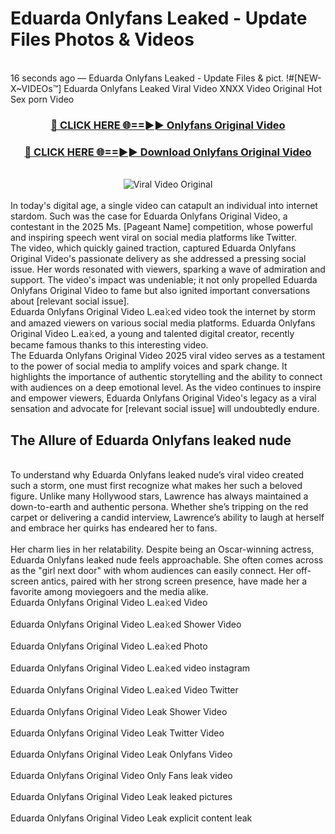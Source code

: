 # Eduarda Onlyfans Leaked - Update Files Photos & Videos 
<br>
16 seconds ago — Eduarda Onlyfans Leaked - Update Files & pict. !#[NEW-X~VIDEOs™] Eduarda Onlyfans Leaked Viral Video XNXX Video Original Hot Sex porn Video
<br>
<div align="center">
<h3><a href="http://freeplayer.one?title=Eduarda&ref=25OR" rel="nofollow">🔴 CLICK HERE 🌐==►► Onlyfans Original Video</a></h3>
<h3><a href="http://freeplayer.one?title=Eduarda&ref=25OR" rel="nofollow">🔴 CLICK HERE 🌐==►► Download Onlyfans Original Video</a></h3>
<br>
<a href="http://freeplayer.one?title=Eduarda&ref=25OR" rel="nofollow" data-target="animated-image.originalLink"><img src="https://i.ibb.co.com/xMMVF88/686577567.gif" alt="Viral Video Original" style="max-width: 100%; display: inline-block;" data-target="animated-image.originalImage"></a>
</div>
<br>
In today's digital age, a single video can catapult an individual into internet stardom. Such was the case for Eduarda Onlyfans Original Video, a contestant in the 2025 Ms. [Pageant Name] competition, whose powerful and inspiring speech went viral on social media platforms like Twitter.
<br>
The video, which quickly gained traction, captured Eduarda Onlyfans Original Video's passionate delivery as she addressed a pressing social issue. Her words resonated with viewers, sparking a wave of admiration and support. The video's impact was undeniable; it not only propelled Eduarda Onlyfans Original Video to fame but also ignited important conversations about [relevant social issue].
<br>
Eduarda Onlyfans Original Video L.ea𝚔ed video took the internet by storm and amazed viewers on various social media platforms. Eduarda Onlyfans Original Video L.ea𝚔ed, a young and talented digital creator, recently became famous thanks to this interesting video.
<br>
The Eduarda Onlyfans Original Video 2025 viral video serves as a testament to the power of social media to amplify voices and spark change. It highlights the importance of authentic storytelling and the ability to connect with audiences on a deep emotional level. As the video continues to inspire and empower viewers, Eduarda Onlyfans Original Video's legacy as a viral sensation and advocate for [relevant social issue] will undoubtedly endure.
<br>
<h2>The Allure of Eduarda Onlyfans leaked nude</h2>
<br>
To understand why Eduarda Onlyfans leaked nude’s viral video created such a storm, one must first recognize what makes her such a beloved figure. Unlike many Hollywood stars, Lawrence has always maintained a down-to-earth and authentic persona. Whether she’s tripping on the red carpet or delivering a candid interview, Lawrence’s ability to laugh at herself and embrace her quirks has endeared her to fans.
<br><br>
Her charm lies in her relatability. Despite being an Oscar-winning actress, Eduarda Onlyfans leaked nude feels approachable. She often comes across as the "girl next door" with whom audiences can easily connect. Her off-screen antics, paired with her strong screen presence, have made her a favorite among moviegoers and the media alike.
<br>
Eduarda Onlyfans Original Video L.ea𝚔ed Video
<br><br>
Eduarda Onlyfans Original Video L.ea𝚔ed Shower Video
<br><br>
Eduarda Onlyfans Original Video L.ea𝚔ed Photo
<br><br>
Eduarda Onlyfans Original Video L.ea𝚔ed video instagram
<br><br>
Eduarda Onlyfans Original Video L.ea𝚔ed Video Twitter
<br><br>
Eduarda Onlyfans Original Video Leak Shower Video
<br><br>
Eduarda Onlyfans Original Video Leak Twitter Video
<br><br>
Eduarda Onlyfans Original Video Leak Onlyfans Video
<br><br>
Eduarda Onlyfans Original Video Only Fans leak video
<br><br>
Eduarda Onlyfans Original Video Leak leaked pictures
<br><br>
Eduarda Onlyfans Original Video Leak explicit content leak